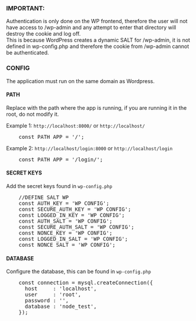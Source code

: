 ### IMPORTANT: 

Authentication is only done on the WP frontend, therefore the user will not have access to /wp-admin and any attempt to enter that directory will destroy the cookie and log off. 
<br>This is because WordPress creates a dynamic SALT for /wp-admin, it is not defined in wp-config.php and therefore the cookie from /wp-admin cannot be authenticated.

### CONFIG

The application must run on the same domain as Wordpress.

#### PATH

Replace with the path where the app is running, if you are running it in the root, do not modify it.


Example 1: <code>http://localhost:8000/</code> or <code>http://localhost/</code>
<pre>
	const PATH_APP = '/';
</pre>

Example 2: <code>http://localhost/login:8000</code> or <code>http://localhost/login</code>
<pre>
	const PATH_APP = '/login/';
</pre>

#### SECRET KEYS
Add the secret keys found in <code>wp-config.php</code>
<pre>
	//DEFINE SALT WP
	const AUTH_KEY = 'WP CONFIG';
	const SECURE_AUTH_KEY = 'WP CONFIG';
	const LOGGED_IN_KEY = 'WP CONFIG';
	const AUTH_SALT = 'WP CONFIG';
	const SECURE_AUTH_SALT = 'WP CONFIG';
	const NONCE_KEY = 'WP CONFIG';
	const LOGGED_IN_SALT = 'WP CONFIG';
	const NONCE_SALT = 'WP CONFIG';
</pre>


#### DATABASE
Configure the database, this can be found in <code>wp-config.php</code>

<pre>
	const connection = mysql.createConnection({
	  host     : 'localhost',
	  user     : 'root',
	  password : '',
	  database : 'node_test',
	});
</pre>
